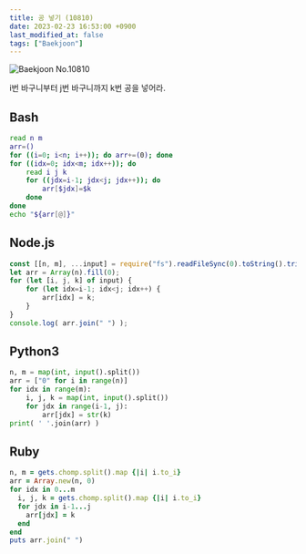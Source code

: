 ```yaml
---
title: 공 넣기 (10810)
date: 2023-02-23 16:53:00 +0900
last_modified_at: false
tags: ["Baekjoon"]
---
```


![Baekjoon No.10810](https://cdn.jsdelivr.net/gh/kimzuni/cdn/blog/baekjoon-10810.png)

i번 바구니부터 j번 바구니까지 k번 공을 넣어라.

## Bash

```bash
read n m
arr=()
for ((i=0; i<n; i++)); do arr+=(0); done
for ((idx=0; idx<m; idx++)); do
	read i j k
	for ((jdx=i-1; jdx<j; jdx++)); do
		arr[$jdx]=$k
	done
done
echo "${arr[@]}"
```

## Node.js

```javascript
const [[n, m], ...input] = require("fs").readFileSync(0).toString().trim().split("\n").map(x => x.split(" ").map(Number));
let arr = Array(n).fill(0);
for (let [i, j, k] of input) {
	for (let idx=i-1; idx<j; idx++) {
		arr[idx] = k;
	}
}
console.log( arr.join(" ") );
```

## Python3

```python
n, m = map(int, input().split())
arr = ["0" for i in range(n)]
for idx in range(m):
    i, j, k = map(int, input().split())
    for jdx in range(i-1, j):
        arr[jdx] = str(k)
print( ' '.join(arr) )
```

## Ruby

```ruby
n, m = gets.chomp.split().map {|i| i.to_i}
arr = Array.new(n, 0)
for idx in 0...m
  i, j, k = gets.chomp.split().map {|i| i.to_i}
  for jdx in i-1...j
    arr[jdx] = k
  end
end
puts arr.join(" ")
```
